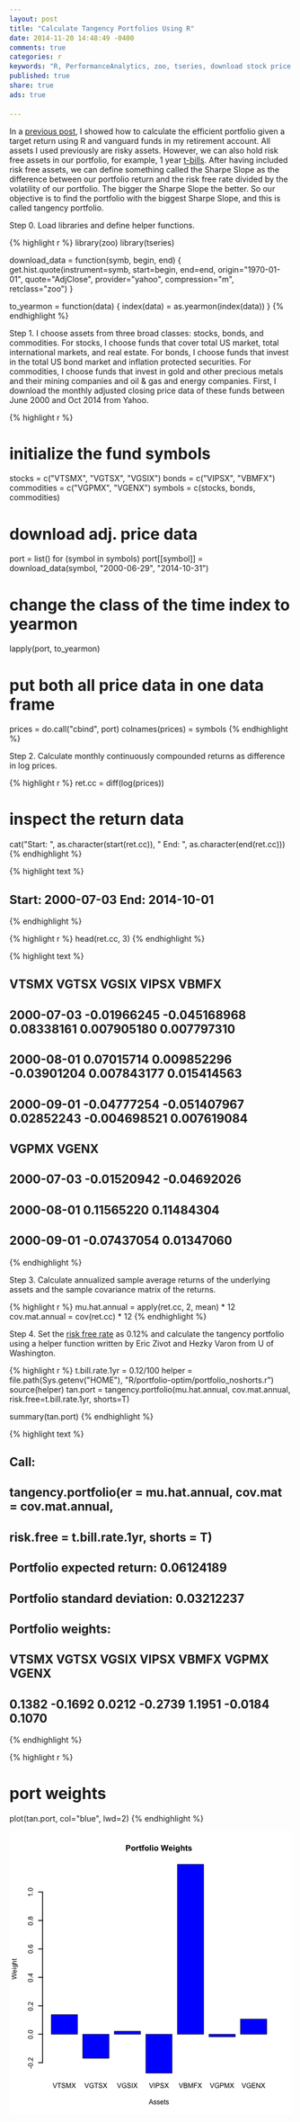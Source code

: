 ```yaml
---
layout: post
title: "Calculate Tangency Portfolios Using R"
date: 2014-11-20 14:48:49 -0400
comments: true
categories: r
keywords: "R, PerformanceAnalytics, zoo, tseries, download stock price data using R, analyze stock price data using R, tangency portfolios, portfolio optimization using R"
published: true
share: true
ads: true

---
```


In a [previous post](http://gmlang.com/r/calculate-efficient-portfolios-using-r/), I showed how to calculate the efficient portfolio given a target return using R and vanguard funds in my retirement account. All assets I used previously are risky assets. However, we can also hold risk free assets in our portfolio, for example, 1 year [t-bills](http://www.treasury.gov/resource-center/data-chart-center/interest-rates/Pages/TextView.aspx?data=yield). After having included risk free assets, we can define something called the Sharpe Slope as the difference between our portfolio return and the risk free rate divided by the volatility of our portfolio. The bigger the Sharpe Slope the better. So our objective is to find the portfolio with the biggest Sharpe Slope, and this is called tangency portfolio. 

Step 0. Load libraries and define helper functions.

{% highlight r %}
library(zoo)
library(tseries)

download_data = function(symb, begin, end) {
        get.hist.quote(instrument=symb, start=begin, end=end, 
                       origin="1970-01-01", quote="AdjClose", 
                       provider="yahoo", compression="m", 
                       retclass="zoo")
}

to_yearmon = function(data) {
        index(data) = as.yearmon(index(data))
}
{% endhighlight %}

Step 1. I choose assets from three broad classes: stocks, bonds, and commodities. For stocks, I choose funds that cover total US market, total international markets, and real estate. For bonds, I choose funds that invest in the total US bond market and inflation protected securities. For commodities, I choose funds that invest in gold and other precious metals and their mining companies and oil & gas and energy companies. First, I download the monthly adjusted closing price data of these funds between June 2000 and Oct 2014 from Yahoo.

{% highlight r %}
# initialize the fund symbols 
stocks = c("VTSMX", "VGTSX", "VGSIX")
bonds = c("VIPSX", "VBMFX")
commodities = c("VGPMX", "VGENX")
symbols = c(stocks, bonds, commodities)

# download adj. price data
port = list()
for (symbol in symbols)
        port[[symbol]] = download_data(symbol, "2000-06-29", "2014-10-31")

# change the class of the time index to yearmon
lapply(port, to_yearmon)

# put both all price data in one data frame
prices = do.call("cbind", port)
colnames(prices) = symbols
{% endhighlight %}

Step 2. Calculate monthly continuously compounded returns as difference in log prices.

{% highlight r %}
ret.cc = diff(log(prices))

# inspect the return data
cat("Start: ", as.character(start(ret.cc)), "  End: ", as.character(end(ret.cc)))
{% endhighlight %}



{% highlight text %}
## Start:  2000-07-03   End:  2014-10-01
{% endhighlight %}



{% highlight r %}
head(ret.cc, 3)
{% endhighlight %}



{% highlight text %}
##                  VTSMX        VGTSX       VGSIX        VIPSX       VBMFX
## 2000-07-03 -0.01966245 -0.045168968  0.08338161  0.007905180 0.007797310
## 2000-08-01  0.07015714  0.009852296 -0.03901204  0.007843177 0.015414563
## 2000-09-01 -0.04777254 -0.051407967  0.02852243 -0.004698521 0.007619084
##                  VGPMX       VGENX
## 2000-07-03 -0.01520942 -0.04692026
## 2000-08-01  0.11565220  0.11484304
## 2000-09-01 -0.07437054  0.01347060
{% endhighlight %}

Step 3. Calculate annualized sample average returns of the underlying assets and the sample covariance matrix of the returns.

{% highlight r %}
mu.hat.annual = apply(ret.cc, 2, mean) * 12   
cov.mat.annual = cov(ret.cc) * 12 
{% endhighlight %}

Step 4. Set the [risk free rate](http://www.treasury.gov/resource-center/data-chart-center/interest-rates/Pages/TextView.aspx?data=yield) as 0.12% and calculate the tangency portfolio using a helper function written by Eric Zivot and Hezky Varon from U of Washington.

{% highlight r %}
t.bill.rate.1yr = 0.12/100
helper = file.path(Sys.getenv("HOME"), "R/portfolio-optim/portfolio_noshorts.r")
source(helper)
tan.port = tangency.portfolio(mu.hat.annual, cov.mat.annual, 
                              risk.free=t.bill.rate.1yr, shorts=T)

summary(tan.port)
{% endhighlight %}



{% highlight text %}
## Call:
## tangency.portfolio(er = mu.hat.annual, cov.mat = cov.mat.annual, 
##     risk.free = t.bill.rate.1yr, shorts = T)
## 
## Portfolio expected return:     0.06124189 
## Portfolio standard deviation:  0.03212237 
## Portfolio weights:
##   VTSMX   VGTSX   VGSIX   VIPSX   VBMFX   VGPMX   VGENX 
##  0.1382 -0.1692  0.0212 -0.2739  1.1951 -0.0184  0.1070
{% endhighlight %}



{% highlight r %}
# port weights
plot(tan.port, col="blue", lwd=2)
{% endhighlight %}

![center](/../figs/2014-11-20-calculate-tangency-portfolios-using-r/unnamed-chunk-5-1.png) 
